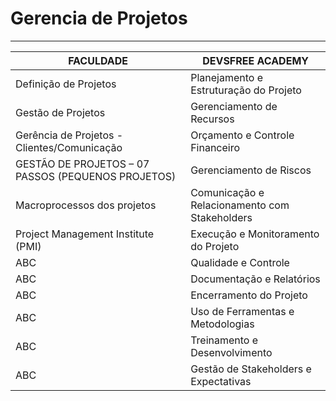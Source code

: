 # Gerencia de Projetos

---
|FACULDADE|DEVSFREE ACADEMY|
|----------|----------------|
|Definição de Projetos|Planejamento e Estruturação do Projeto|
|Gestão de Projetos|Gerenciamento de Recursos|
|Gerência de Projetos - Clientes/Comunicação|Orçamento e Controle Financeiro|
|GESTÃO DE PROJETOS – 07 PASSOS (PEQUENOS PROJETOS)|Gerenciamento de Riscos|
|Macroprocessos dos projetos|Comunicação e Relacionamento com Stakeholders|
|Project Management Institute (PMI)|Execução e Monitoramento do Projeto|
|ABC|Qualidade e Controle|
|ABC|Documentação e Relatórios|
|ABC|Encerramento do Projeto|
|ABC|Uso de Ferramentas e Metodologias|
|ABC|Treinamento e Desenvolvimento|
|ABC|Gestão de Stakeholders e Expectativas|
